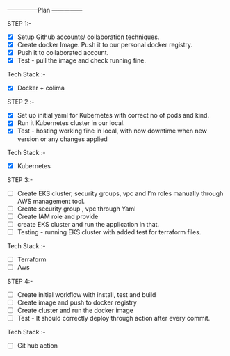 —————Plan —————

STEP 1:-

- [x] Setup Github accounts/ collaboration techniques.
- [x] Create docker  Image. Push it to our personal docker registry.
- [x] Push it to collaborated account.
- [x] Test - pull the image and check running fine.

Tech Stack :-
- [x] Docker + colima

STEP 2 :-
- [x] Set up initial yaml for Kubernetes with correct no of pods and kind.
- [x] Run it Kubernetes cluster in our local.
- [x] Test - hosting working fine in local, with now downtime when new version or any changes applied

Tech Stack :-
- [x] Kubernetes

STEP 3:-
- [ ] Create EKS cluster, security groups, vpc and I’m roles manually through AWS management tool.
- [ ] Create security group , vpc through Yaml
- [ ] Create IAM role and provide 
- [ ] create EKS cluster and run the application in that.
- [ ] Testing - running EKS cluster with added test for terraform files.

Tech Stack :-
- [ ] Terraform 
- [ ] Aws

STEP 4:-
- [ ] Create initial workflow with install, test and build
- [ ] Create image and push to docker registry
- [ ] Create cluster and run the docker image
- [ ] Test - It should correctly deploy through action after every commit.

Tech Stack :-
- [ ] Git hub action


